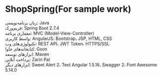 # ShopSpring(For sample work)

زبان برنامه‌نویسی: Java<br />
فریم‌ورک: Spring Boot 2.7.4<br />
معماری برنامه: MVC (Model-View-Controller)<br />
واسط کاربری: AngularJS، Bootstrap، JSP, HTML, CSS<br />
تکنولوژی‌های وب: REST API، JWT Token، HTTPS/SSL<br />
کتابخانه‌های جاوا: Gson<br />
ابزارهای توسعه: Maven<br />
پرداخت آنلاین: Zarin Pal<br />
ابزارهای دیگر: Sweet Alert 2، Text Angular 1.5.16، Swagger 2، Font Awesome 5.14.0<br />
